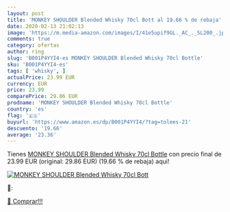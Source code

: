 ```yaml
---
layout: post
title: 'MONKEY SHOULDER Blended Whisky 70cl Bott al 19.66 % de rebaja'
date: 2020-02-13 21:02:13
image: 'https://m.media-amazon.com/images/I/41e5upif9GL._AC_._SL200_.jpg'
comments: true
category: ofertas
author: ring
slug: 'B001P4YYI4-es MONKEY SHOULDER Blended Whisky 70cl Bottle'
sku: 'B001P4YYI4-es'
tags: [ 'whisky', ]
actualPrice: 23.99 EUR
currency: EUR
price: 23.99
comparePrice: 29.86 EUR
prodname: 'MONKEY SHOULDER Blended Whisky 70cl Bottle'
country: 'es'
flag: '🇪🇸'
buyurl: 'https://www.amazon.es/dp/B001P4YYI4/?tag=tolees-21'
descuento: '19.66'
average: '23.36'
---
```


Tienes [MONKEY SHOULDER Blended Whisky 70cl Bottle](https://www.amazon.es/dp/B001P4YYI4/?tag=tolees-21) con precio final de  23.99 EUR (original: 29.86 EUR) (19.66 %  de rebaja) aqui!

[![MONKEY SHOULDER Blended Whisky 70cl Bott](https://m.media-amazon.com/images/I/41e5upif9GL._AC_._SL200_.jpg)](https://www.amazon.es/dp/B001P4YYI4/?tag=tolees-21)

🔎:


[🛒 Comprar!!!](https://www.amazon.es/dp/B001P4YYI4/?tag=tolees-21)
